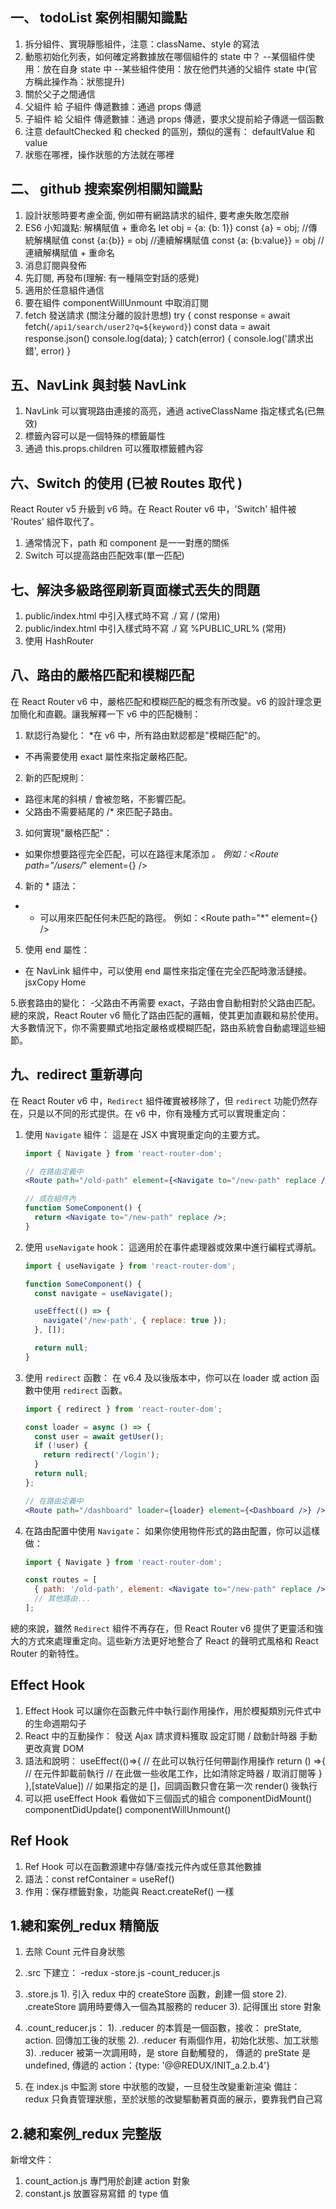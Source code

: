 ## 一、 todoList 案例相關知識點
1. 拆分組件、實現靜態組件，注意：className、style 的寫法
2. 動態初始化列表，如何確定將數據放在哪個組件的 state 中？
  --某個組件使用：放在自身 state 中
  --某些組件使用：放在他們共通的父組件 state 中(官方稱此操作為：狀態提升)
3. 關於父子之間通信
  1. 父組件 給 子組件 傳遞數據：通過 props 傳遞
  2. 子組件 給 父組件 傳遞數據：通過 props 傳遞，要求父提前給子傳遞一個函數
4. 注意 defaultChecked 和 checked 的區別，類似的還有： defaultValue 和 value
5. 狀態在哪裡，操作狀態的方法就在哪裡

## 二、 github 搜索案例相關知識點
1. 設計狀態時要考慮全面, 例如帶有網路請求的組件, 要考慮失敗怎麼辦
2. ES6 小知識點: 解構賦值 + 重命名
  let obj = {a: {b: 1}}
  const {a} = obj; //傳統解構賦值
  const {a:{b}} = obj //連續解構賦值
  const {a: {b:value}} = obj //連續解構賦值 + 重命名
3. 消息訂閱與發佈
  1. 先訂閱, 再發布(理解: 有一種隔空對話的感覺)
  2. 適用於任意組件通信
  3. 要在組件 componentWillUnmount 中取消訂閱
4. fetch 發送請求 (關注分離的設計思想)
  try {
    const response = await fetch(`/api1/search/user2?q=${keyword}`)
    const data = await response.json()
    console.log(data);
  } catch(error) {
    console.log('請求出錯', error)
  }

## 五、NavLink 與封裝 NavLink
1. NavLink 可以實現路由連接的高亮，通過 activeClassName 指定樣式名(已無效)
2. 標籤內容可以是一個特殊的標籤屬性
3. 通過 this.props.children 可以獲取標籤體內容

## 六、Switch 的使用 (已被 Routes 取代 )
React Router v5 升級到 v6 時。在 React Router v6 中，'Switch' 組件被 'Routes' 組件取代了。
1. 通常情況下，path 和 component 是一一對應的關係
2. Switch 可以提高路由匹配效率(單一匹配)
## 七、解決多級路徑刷新頁面樣式丟失的問題
1. public/index.html 中引入樣式時不寫 ./ 寫 / (常用)
2. public/index.html 中引入樣式時不寫 ./ 寫 %PUBLIC_URL% (常用)
3. 使用 HashRouter
## 八、路由的嚴格匹配和模糊匹配
在 React Router v6 中，嚴格匹配和模糊匹配的概念有所改變。v6 的設計理念更加簡化和直觀。讓我解釋一下 v6 中的匹配機制：

1. 默認行為變化：
*在 v6 中，所有路由默認都是"模糊匹配"的。
 - 不再需要使用 exact 屬性來指定嚴格匹配。
2. 新的匹配規則：
 - 路徑末尾的斜槓 / 會被忽略，不影響匹配。
 - 父路由不需要結尾的 /* 來匹配子路由。
3. 如何實現"嚴格匹配"：
 - 如果你想要路徑完全匹配，可以在路徑末尾添加 *。
例如：<Route path="/users/*" element={<Users />} />
4. 新的 * 語法：
 - * 可以用來匹配任何未匹配的路徑。
例如：<Route path="*" element={<NotFound />} />
5. 使用 end 屬性：
 - 在 NavLink 組件中，可以使用 end 屬性來指定僅在完全匹配時激活鏈接。
jsxCopy<NavLink to="/" end>
  Home
</NavLink>
5.嵌套路由的變化：
-父路由不再需要 exact，子路由會自動相對於父路由匹配。
總的來說，React Router v6 簡化了路由匹配的邏輯，使其更加直觀和易於使用。大多數情況下，你不需要顯式地指定嚴格或模糊匹配，路由系統會自動處理這些細節。

## 九、redirect 重新導向
在 React Router v6 中，`Redirect` 組件確實被移除了，但 `redirect` 功能仍然存在，只是以不同的形式提供。在 v6 中，你有幾種方式可以實現重定向：

1. 使用 `Navigate` 組件：
   這是在 JSX 中實現重定向的主要方式。

   ```jsx
   import { Navigate } from 'react-router-dom';

   // 在路由定義中
   <Route path="/old-path" element={<Navigate to="/new-path" replace />} />

   // 或在組件內
   function SomeComponent() {
     return <Navigate to="/new-path" replace />;
   }
   ```

2. 使用 `useNavigate` hook：
   這適用於在事件處理器或效果中進行編程式導航。

   ```jsx
   import { useNavigate } from 'react-router-dom';

   function SomeComponent() {
     const navigate = useNavigate();

     useEffect(() => {
       navigate('/new-path', { replace: true });
     }, []);

     return null;
   }
   ```

3. 使用 `redirect` 函數：
   在 v6.4 及以後版本中，你可以在 loader 或 action 函數中使用 `redirect` 函數。

   ```jsx
   import { redirect } from 'react-router-dom';

   const loader = async () => {
     const user = await getUser();
     if (!user) {
       return redirect('/login');
     }
     return null;
   };

   // 在路由定義中
   <Route path="/dashboard" loader={loader} element={<Dashboard />} />
   ```

4. 在路由配置中使用 `Navigate`：
   如果你使用物件形式的路由配置，你可以這樣做：

   ```jsx
   import { Navigate } from 'react-router-dom';

   const routes = [
     { path: '/old-path', element: <Navigate to="/new-path" replace /> },
     // 其他路由...
   ];
   ```

總的來說，雖然 `Redirect` 組件不再存在，但 React Router v6 提供了更靈活和強大的方式來處理重定向。這些新方法更好地整合了 React 的聲明式風格和 React Router 的新特性。

## Effect Hook 
1. Effect Hook 可以讓你在函數元件中執行副作用操作，用於模擬類別元件式中的生命週期勾子
2. React 中的互動操作：
   發送 Ajax 請求資料獲取
   設定訂閱 / 啟動計時器
   手動更改真實 DOM
3. 語法和說明：
  useEffect(()=>{
    // 在此可以執行任何帶副作用操作
    return () =>{ // 在元件卸載前執行
      // 在此做一些收尾工作，比如清除定時器 / 取消訂閱等
    }
  },[stateValue]) // 如果指定的是 []，回調函數只會在第一次 render() 後執行
4. 可以把 useEffect Hook 看做如下三個函式的組合
componentDidMount()
componentDidUpdate()
componentWillUnmount()

## Ref Hook 
1. Ref Hook 可以在函數源建中存儲/查找元件內或任意其他數據
2. 語法：const refContainer = useRef()
3. 作用：保存標籤對象，功能與 React.createRef() 一樣

## 1.總和案例_redux 精簡版
1. 去除 Count 元件自身狀態
2. .src 下建立：
    -redux
      -store.js
      -count_reducer.js

3. .store.js
  1). 引入 redux 中的 createStore 函數，創建一個 store
  2). .createStore 調用時要傳入一個為其服務的 reducer
  3). 記得匯出 store 對象

4. .count_reducer.js：
  1). .reducer 的本質是一個函數，接收： preState, action. 回傳加工後的狀態
  2). .reducer 有兩個作用，初始化狀態、加工狀態
  3). .reducer 被第一次調用時，是 store 自動觸發的，
    傳遞的 preState 是 undefined,
    傳遞的 action：{type: '@@REDUX/INIT_a.2.b.4'}

5. 在 index.js 中監測 store 中狀態的改變，一旦發生改變重新渲染 <App/>
  備註： redux 只負責管理狀態，至於狀態的改變驅動著頁面的展示，要靠我們自己寫

  ## 2.總和案例_redux 完整版
  新增文件：
  1. count_action.js 專門用於創建 action 對象
  2. constant.js 放置容易寫錯 的 type 值